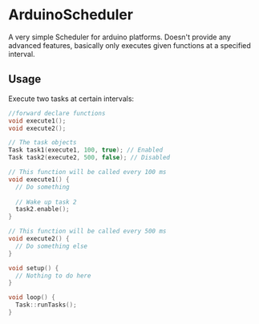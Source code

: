 # ArduinoScheduler

A very simple Scheduler for arduino platforms. Doesn't provide any advanced features, basically only executes given functions at a specified interval.

## Usage

Execute two tasks at certain intervals:

```C++
//forward declare functions
void execute1();
void execute2();

// The task objects
Task task1(execute1, 100, true); // Enabled
Task task2(execute2, 500, false); // Disabled

// This function will be called every 100 ms
void execute1() {
  // Do something
  
  // Wake up task 2
  task2.enable();
}

// This function will be called every 500 ms
void execute2() {
  // Do something else
}

void setup() {
  // Nothing to do here
}

void loop() {
  Task::runTasks();
}


```
